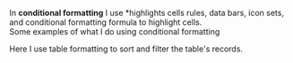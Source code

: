 In **conditional formatting** I use *highlights cells rules, data bars, icon sets, and conditional formatting formula to highlight cells.  
Some examples of what I do using conditional formatting


Here I use table formatting to sort and filter the table's records. 
